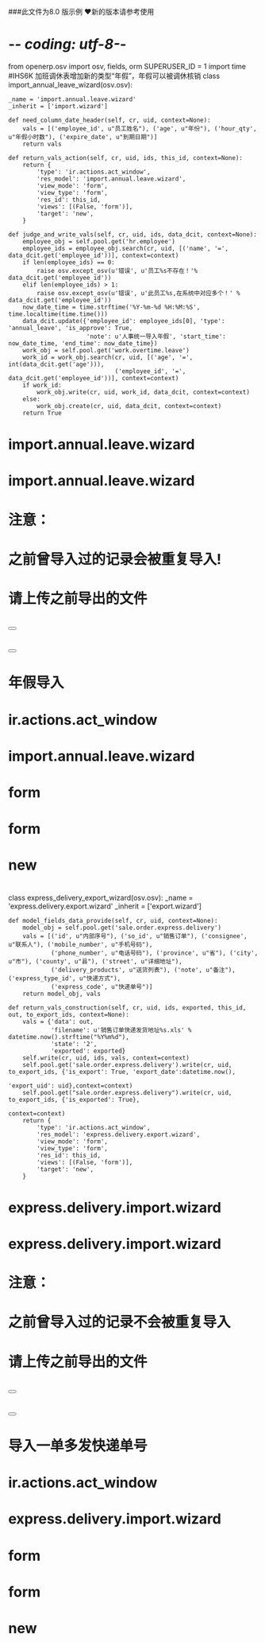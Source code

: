 
###此文件为8.0 版示例 ❤新的版本请参考使用
# -*- coding: utf-8-*-
from openerp.osv import osv, fields, orm
SUPERUSER_ID = 1
import time
#IHS6K 加班调休表增加新的类型“年假”，年假可以被调休核销
class import_annual_leave_wizard(osv.osv):

    _name = 'import.annual.leave.wizard'
    _inherit = ['import.wizard']

    def need_column_date_header(self, cr, uid, context=None):
        vals = [('employee_id', u"员工姓名"), ('age', u"年份"), ('hour_qty', u"年假小时数"), ('expire_date', u"到期日期")]
        return vals

    def return_vals_action(self, cr, uid, ids, this_id, context=None):
        return {
            'type': 'ir.actions.act_window',
            'res_model': 'import.annual.leave.wizard',
            'view_mode': 'form',
            'view_type': 'form',
            'res_id': this_id,
            'views': [(False, 'form')],
            'target': 'new',
        }

    def judge_and_write_vals(self, cr, uid, ids, data_dcit, context=None):
        employee_obj = self.pool.get('hr.employee')
        employee_ids = employee_obj.search(cr, uid, [('name', '=', data_dcit.get('employee_id'))], context=context)
        if len(employee_ids) == 0:
            raise osv.except_osv(u'错误', u'员工%s不存在！'% data_dcit.get('employee_id'))
        elif len(employee_ids) > 1:
            raise osv.except_osv(u'错误', u'此员工%s,在系统中对应多个！' % data_dcit.get('employee_id'))
        now_date_time = time.strftime('%Y-%m-%d %H:%M:%S', time.localtime(time.time()))
        data_dcit.update({'employee_id': employee_ids[0], 'type': 'annual_leave', 'is_approve': True,
                          'note': u'人事统一导入年假', 'start_time': now_date_time, 'end_time': now_date_time})
        work_obj = self.pool.get('work.overtime.leave')
        work_id = work_obj.search(cr, uid, [('age', '=', int(data_dcit.get('age'))),
                                  ('employee_id', '=',  data_dcit.get('employee_id'))], context=context)
        if work_id:
            work_obj.write(cr, uid, work_id, data_dcit, context=context)
        else:
            work_obj.create(cr, uid, data_dcit, context=context)
        return True

#         <record id="dftg_import_annual_leave_wizard" model="ir.ui.view">
#             <field name="name">import.annual.leave.wizard</field>
#             <field name="model">import.annual.leave.wizard</field>
#             <field name="arch" type="xml">
#                 <form string="导入一单多发快递单号">
#                     <field name='state' invisible='1' />

#                     <div states='1'>
#                         <b>注意：</b>
#                         <p>之前曾导入过的记录会被重复导入!</p>
#                         <p>请上传之前导出的文件</p>
#                         <field name="data" filename="filename" />
#                     </div>
#                     <group states='1'>
#                         <button name='button_next' type='object' string='年假导入'/>
#                     </group>
#                     <group states='2'>
#                         <field name="selected" />
#                         <field name="imported" />
#                         <button name='button_ok' type='object' string='确定'/>
#                     </group>
#                 </form>
#             </field>
#         </record>
#         <record id="dftg_import_annual_leave_wizard_action" model="ir.actions.act_window">
#             <field name="name">年假导入</field>
#             <field name="type">ir.actions.act_window</field>
#             <field name="res_model">import.annual.leave.wizard</field>
#             <field name="view_type">form</field>
#             <field name="view_mode">form</field>
#             <field name="target">new</field>
#         </record>


class express_delivery_export_wizard(osv.osv):
    _name = 'express.delivery.export.wizard'
    _inherit = ['export.wizard']

    def model_fields_data_provide(self, cr, uid, context=None):
        model_obj = self.pool.get('sale.order.express.delivery')
        vals = [('id', u"内部序号"), ('so_id', u"销售订单"), ('consignee', u"联系人"), ('mobile_number', u"手机号码"),
                ('phone_number', u"电话号码"), ('province', u"省"), ('city', u"市"), ('county', u"县"), ('street', u"详细地址"),
                ('delivery_products', u"送货列表"), ('note', u"备注"), ('express_type_id', u"快递方式"),
                ('express_code', u"快递单号")]
        return model_obj, vals

    def return_vals_construction(self, cr, uid, ids, exported, this_id, out, to_export_ids, context=None):
        vals = {'data': out,
                'filename': u'销售订单快递发货地址%s.xls' % datetime.now().strftime("%Y%m%d"),
                'state': '2',
                'exported': exported}
        self.write(cr, uid, ids, vals, context=context)
        self.pool.get('sale.order.express.delivery').write(cr, uid, to_export_ids, {'is_export': True, 'export_date':datetime.now(),
                                                                'export_uid': uid},context=context)
        self.pool.get("sale.order.express.delivery").write(cr, uid, to_export_ids, {'is_exported': True},
                                                           context=context)
        return {
            'type': 'ir.actions.act_window',
            'res_model': 'express.delivery.export.wizard',
            'view_mode': 'form',
            'view_type': 'form',
            'res_id': this_id,
            'views': [(False, 'form')],
            'target': 'new',
        }

#      <record id="dftg_express_delivery_import_wizard" model="ir.ui.view">
#             <field name="name">express.delivery.import.wizard</field>
#             <field name="model">express.delivery.import.wizard</field>
#             <field name="arch" type="xml">
#                 <form string="导入一单多发快递单号">
#                     <field name='state' invisible='1' />

#                     <div states='1'>
#                         <b>注意：</b>
#                         <p>之前曾导入过的记录不会被重复导入</p>
#                         <p>请上传之前导出的文件</p>
#                         <field name="data" filename="filename" />
#                     </div>
#                     <group states='1'>
#                         <button name='button_next' type='object' string='导入快递单号'/>
#                     </group>
#                     <group states='2'>
#                         <field name="selected" />
#                         <field name="imported" />
#                         <button name='button_ok' type='object' string='确定'/>
#                     </group>
#                 </form>
#             </field>
#         </record>
#         <record id="dftg_express_delivery_import_wizard_action" model="ir.actions.act_window">
#             <field name="name">导入一单多发快递单号</field>
#             <field name="type">ir.actions.act_window</field>
#             <field name="res_model">express.delivery.import.wizard</field>
#             <field name="view_type">form</field>
#             <field name="view_mode">form</field>
#             <field name="target">new</field>
#         </record>
